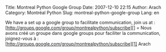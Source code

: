 Title: Montreal Python Google Group
Date: 2007-12-10 22:15
Author: Arach
Category: Montréal Python
Slug: montreal-python-google-group
Lang: en

We have a set up a google group to facilitate communication, join us at
: [http://groups.google.com/group/montrealpython/subscribe][] = Nous
avons créé un groupe dans google groups pour faciliter la communication,
joignez-vous à :
[http://groups.google.com/group/montrealpython/subscribe][1] Arach

  [http://groups.google.com/group/montrealpython/subscribe]: http://groups.google.com/group/montrealpython/subscribe
    "Montreal Python Google Group "
  [1]: http://groups.google.com/group/montrealpython/subscribe
    "Montréal Python @ Google Groups"
